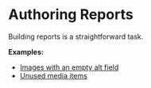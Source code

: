 # Authoring Reports

Building reports is a straightforward task.

**Examples:**
 * [Images with an empty alt field](http://sitecorejunkie.com/2014/05/28/create-a-custom-report-in-sitecore-powershell-extensions/)
 * [Unused media items](http://michaellwest.blogspot.com/2014/04/reports-with-sitecore-powershell.html)

